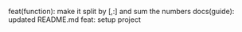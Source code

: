 feat(function): make it split by [,:] and sum the numbers
docs(guide): updated README.md
feat: setup project